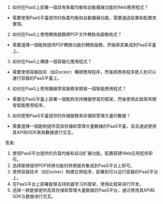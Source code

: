1. 如何在PaaS上部署一個具有負載均衡和自動擴展功能的Web應用程式？
- 需要使用PaaS平臺提供的負載均衡和自動擴展功能，需要通過設置和配置來實現。

2. 如何在PaaS上使用轉換服務將PDF文件轉換為圖像格式？
- 需要選擇一個能夠提供PDF轉換功能的轉換服務，然後將其集成到PaaS平臺上。

3. 如何在PaaS上構建一個容器化應用程式？
- 需要使用容器技術（如Docker）構建應用程序，然後將應用程序嵌入到可以運行容器的PaaS平臺上。

4. 如何在PaaS上使用機器學習服務來開發一個智能應用程式？
- 需要在PaaS平臺上部署一個能夠支持機器學習的框架，然後使用此框架來開發智能應用程序。

5. 如何使用PaaS平臺提供的存儲服務來存儲和管理大量的數據？
- 需要選擇一個能夠提供高效存儲和管理大量數據的PaaS平臺，並且通過使用其API和SDK來與數據進行交互。 

答案: 
1. 使用PaaS平台提供的负载均衡和自动扩展功能，配置搭建Web应用程序即可。
2. 选择能够提供PDF转换功能的转换服务集成到PaaS平台上即可。
3. 使用容器技术（如Docker）构建应用程序，部署到可以运行容器的PaaS平台上。
4. 在PaaS平台上部署能够支持机器学习的框架，使用此框架进行开发。
5. 选择一款能够提供高效存储和管理大量数据的PaaS平台，通过使用其API和SDK与数据进行交互。
